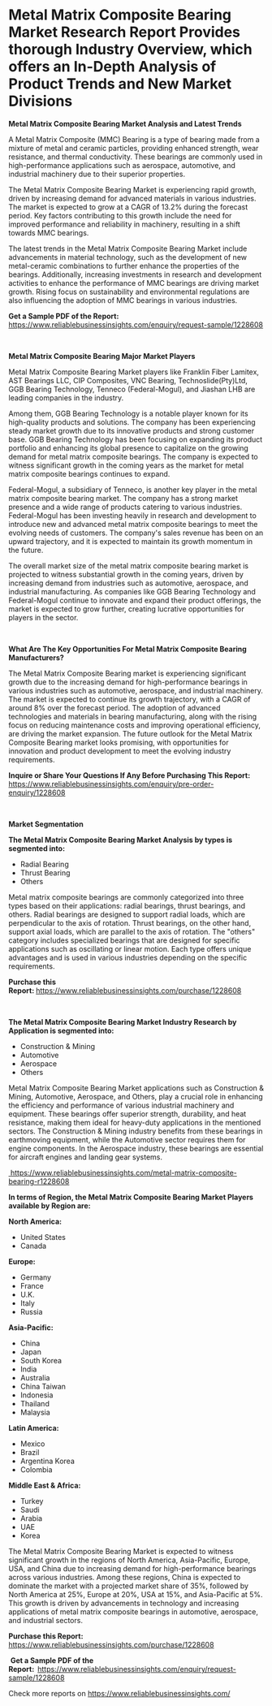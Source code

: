 <p><h1>Metal Matrix Composite Bearing Market Research Report Provides thorough Industry Overview, which offers an In-Depth Analysis of Product Trends and New Market Divisions</h1></p><p><strong>Metal Matrix Composite Bearing Market Analysis and Latest Trends</strong></p>
<p><p>A Metal Matrix Composite (MMC) Bearing is a type of bearing made from a mixture of metal and ceramic particles, providing enhanced strength, wear resistance, and thermal conductivity. These bearings are commonly used in high-performance applications such as aerospace, automotive, and industrial machinery due to their superior properties.</p><p>The Metal Matrix Composite Bearing Market is experiencing rapid growth, driven by increasing demand for advanced materials in various industries. The market is expected to grow at a CAGR of 13.2% during the forecast period. Key factors contributing to this growth include the need for improved performance and reliability in machinery, resulting in a shift towards MMC bearings.</p><p>The latest trends in the Metal Matrix Composite Bearing Market include advancements in material technology, such as the development of new metal-ceramic combinations to further enhance the properties of the bearings. Additionally, increasing investments in research and development activities to enhance the performance of MMC bearings are driving market growth. Rising focus on sustainability and environmental regulations are also influencing the adoption of MMC bearings in various industries.</p></p>
<p><strong>Get a Sample PDF of the Report:&nbsp;</strong> <a href="https://www.reliablebusinessinsights.com/enquiry/request-sample/1228608">https://www.reliablebusinessinsights.com/enquiry/request-sample/1228608</a></p>
<p>&nbsp;</p>
<p><strong>Metal Matrix Composite Bearing Major Market Players</strong></p>
<p><p>Metal Matrix Composite Bearing Market players like Franklin Fiber Lamitex, AST Bearings LLC, CIP Composites, VNC Bearing, Technoslide(Pty)Ltd, GGB Bearing Technology, Tenneco (Federal-Mogul), and Jiashan LHB are leading companies in the industry. </p><p>Among them, GGB Bearing Technology is a notable player known for its high-quality products and solutions. The company has been experiencing steady market growth due to its innovative products and strong customer base. GGB Bearing Technology has been focusing on expanding its product portfolio and enhancing its global presence to capitalize on the growing demand for metal matrix composite bearings. The company is expected to witness significant growth in the coming years as the market for metal matrix composite bearings continues to expand.</p><p>Federal-Mogul, a subsidiary of Tenneco, is another key player in the metal matrix composite bearing market. The company has a strong market presence and a wide range of products catering to various industries. Federal-Mogul has been investing heavily in research and development to introduce new and advanced metal matrix composite bearings to meet the evolving needs of customers. The company's sales revenue has been on an upward trajectory, and it is expected to maintain its growth momentum in the future.</p><p>The overall market size of the metal matrix composite bearing market is projected to witness substantial growth in the coming years, driven by increasing demand from industries such as automotive, aerospace, and industrial manufacturing. As companies like GGB Bearing Technology and Federal-Mogul continue to innovate and expand their product offerings, the market is expected to grow further, creating lucrative opportunities for players in the sector.</p></p>
<p>&nbsp;</p>
<p><strong>What Are The Key Opportunities For Metal Matrix Composite Bearing Manufacturers?</strong></p>
<p><p>The Metal Matrix Composite Bearing market is experiencing significant growth due to the increasing demand for high-performance bearings in various industries such as automotive, aerospace, and industrial machinery. The market is expected to continue its growth trajectory, with a CAGR of around 8% over the forecast period. The adoption of advanced technologies and materials in bearing manufacturing, along with the rising focus on reducing maintenance costs and improving operational efficiency, are driving the market expansion. The future outlook for the Metal Matrix Composite Bearing market looks promising, with opportunities for innovation and product development to meet the evolving industry requirements.</p></p>
<p><strong>Inquire or Share Your Questions If Any Before Purchasing This Report:</strong> <a href="https://www.reliablebusinessinsights.com/enquiry/pre-order-enquiry/1228608">https://www.reliablebusinessinsights.com/enquiry/pre-order-enquiry/1228608</a></p>
<p>&nbsp;</p>
<p><strong>Market Segmentation</strong></p>
<p><strong>The Metal Matrix Composite Bearing Market Analysis by types is segmented into:</strong></p>
<p><ul><li>Radial Bearing</li><li>Thrust Bearing</li><li>Others</li></ul></p>
<p><p>Metal matrix composite bearings are commonly categorized into three types based on their applications: radial bearings, thrust bearings, and others. Radial bearings are designed to support radial loads, which are perpendicular to the axis of rotation. Thrust bearings, on the other hand, support axial loads, which are parallel to the axis of rotation. The "others" category includes specialized bearings that are designed for specific applications such as oscillating or linear motion. Each type offers unique advantages and is used in various industries depending on the specific requirements.</p></p>
<p><strong>Purchase this Report:&nbsp;</strong><a href="https://www.reliablebusinessinsights.com/purchase/1228608">https://www.reliablebusinessinsights.com/purchase/1228608</a></p>
<p>&nbsp;</p>
<p><strong>The Metal Matrix Composite Bearing Market Industry Research by Application is segmented into:</strong></p>
<p><ul><li>Construction & Mining</li><li>Automotive</li><li>Aerospace</li><li>Others</li></ul></p>
<p><p>Metal Matrix Composite Bearing Market applications such as Construction & Mining, Automotive, Aerospace, and Others, play a crucial role in enhancing the efficiency and performance of various industrial machinery and equipment. These bearings offer superior strength, durability, and heat resistance, making them ideal for heavy-duty applications in the mentioned sectors. The Construction & Mining industry benefits from these bearings in earthmoving equipment, while the Automotive sector requires them for engine components. In the Aerospace industry, these bearings are essential for aircraft engines and landing gear systems.</p></p>
<p><a href="https://www.reliablebusinessinsights.com/metal-matrix-composite-bearing-r1228608">&nbsp;https://www.reliablebusinessinsights.com/metal-matrix-composite-bearing-r1228608</a></p>
<p><strong>In terms of Region, the Metal Matrix Composite Bearing Market Players available by Region are:</strong></p>
<p>
    <p> <strong> North America: </strong>
        <ul>
            <li>United States</li>
            <li>Canada</li>
        </ul>
        </p> 
    <p> <strong> Europe: </strong>
        <ul>
            <li>Germany</li>
            <li>France</li>
            <li>U.K.</li>
            <li>Italy</li>
            <li>Russia</li>
        </ul>
        </p> 
    <p> <strong> Asia-Pacific: </strong>
        <ul>
            <li>China</li>
            <li>Japan</li>
            <li>South Korea</li>
            <li>India</li>
            <li>Australia</li>
            <li>China Taiwan</li>
            <li>Indonesia</li>
            <li>Thailand</li>
            <li>Malaysia</li>
        </ul>
        </p> 
    <p> <strong> Latin America: </strong>
        <ul>
            <li>Mexico</li>
            <li>Brazil</li>
            <li>Argentina Korea</li>
            <li>Colombia</li>
        </ul>
        </p> 
    <p> <strong> Middle East & Africa: </strong>
        <ul>
            <li>Turkey</li>
            <li>Saudi</li>
            <li>Arabia</li>
            <li>UAE</li>
            <li>Korea</li>
        </ul>
    </p>
    </p>
<p><p>The Metal Matrix Composite Bearing Market is expected to witness significant growth in the regions of North America, Asia-Pacific, Europe, USA, and China due to increasing demand for high-performance bearings across various industries. Among these regions, China is expected to dominate the market with a projected market share of 35%, followed by North America at 25%, Europe at 20%, USA at 15%, and Asia-Pacific at 5%. This growth is driven by advancements in technology and increasing applications of metal matrix composite bearings in automotive, aerospace, and industrial sectors.</p></p>
<p><strong>Purchase this Report: </strong><a href="https://www.reliablebusinessinsights.com/purchase/1228608">https://www.reliablebusinessinsights.com/purchase/1228608</a></p>
<p>&nbsp;<strong>Get a Sample PDF of the Report:&nbsp;&nbsp;</strong><a href="https://www.reliablebusinessinsights.com/enquiry/request-sample/1228608">https://www.reliablebusinessinsights.com/enquiry/request-sample/1228608</a></p>
<p><strong></strong></p>
<p>Check more reports on <a href="https://www.reliablebusinessinsights.com/">https://www.reliablebusinessinsights.com/</a></p>